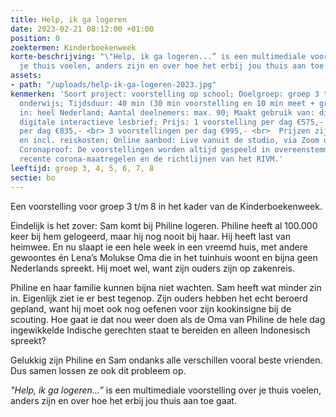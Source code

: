 ```yaml
---
title: Help, ik ga logeren
date: 2023-02-21 08:12:00 +01:00
position: 0
zoektermen: Kinderboekenweek
korte-beschrijving: "\"Help, ik ga logeren...” is een multimediale voorstelling over
  je thuis voelen, anders zijn en over hoe het erbij jou thuis aan toe gaat. "
assets:
- path: "/uploads/help-ik-ga-logeren-2023.jpg"
kenmerken: 'Soort project: voorstelling op school; Doelgroep: groep 3 t/m 8 ook speciaal
  onderwijs; Tijdsduur: 40 min (30 min voorstelling en 10 min meet + greet); Aangeboden
  in: heel Nederland; Aantal deelnemers: max. 90; Maakt gebruik van: digibord; Lesmateriaal:
  digitale interactieve lesbrief; Prijs: 1 voorstelling per dag €575,- <br> 2 voorstellingen
  per dag €835,- <br> 3 voorstellingen per dag €995,- <br>  Prijzen zijn excl. btw
  en incl. reiskosten; Online aanbod: Live vanuit de studio, via Zoom of Teams. ;
  Coronaproof: De voorstellingen worden altijd gespeeld in overeenstemming met de
  recente corona-maatregelen en de richtlijnen van het RIVM.'
leeftijd: groep 3, 4, 5, 6, 7, 8
sectie: bo
---
```


Een voorstelling voor groep 3 t/m 8 in het kader van de Kinderboekenweek.

Eindelijk is het zover: Sam komt bij Philine logeren. Philine heeft al 100.000 keer bij hem gelogeerd, maar hij nog nooit bij haar. Hij heeft last van heimwee. En nu slaapt ie een hele week in een vreemd huis, met andere gewoontes én Lena’s Molukse Oma die in het tuinhuis woont en bijna geen Nederlands spreekt. Hij moet wel, want zijn ouders zijn op zakenreis.

Philine en haar familie kunnen bijna niet wachten. Sam heeft wat minder zin in. Eigenlijk ziet ie er best tegenop. Zijn ouders hebben het echt beroerd gepland, want hij moet ook nog oefenen voor zijn kookinsigne bij de scouting. Hoe gaat ie dat nou weer doen als de Oma van Philine de hele dag ingewikkelde Indische gerechten staat te bereiden en alleen Indonesisch spreekt? 

Gelukkig zijn Philine en Sam ondanks alle verschillen vooral beste vrienden. Dus samen lossen ze ook dit probleem op. 

*"Help, ik ga logeren...”* is een multimediale voorstelling over je thuis voelen, anders zijn en over hoe het erbij jou thuis aan toe gaat. 